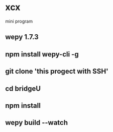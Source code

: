 # xcx
mini program

## wepy 1.7.3
## npm install wepy-cli -g
## git clone 'this progect with SSH'
## cd bridgeU
## npm install 
## wepy build --watch 
